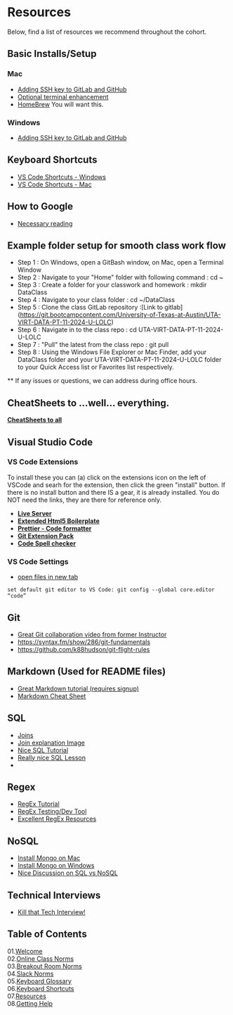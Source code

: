 # Resources

Below, find a list of resources we recommend throughout the cohort.

## Basic Installs/Setup

### Mac

- [Adding SSH key to GitLab and GitHub](https://youtu.be/uTvOb7kpZH4)
- [Optional terminal enhancement](https://iterm2.com/)
- [HomeBrew](https://brew.sh/)  You will want this.


### Windows
- [Adding SSH key to GitLab and GitHub](https://youtu.be/2MrE-IZsa4M)

## Keyboard Shortcuts

- [VS Code Shortcuts - Windows](https://code.visualstudio.com/shortcuts/keyboard-shortcuts-windows.pdf)
- [VS Code Shortcuts - Mac](https://code.visualstudio.com/shortcuts/keyboard-shortcuts-macos.pdf)

## How to Google
- [Necessary reading](https://dev.to/denicmarko/google-like-a-pro-5cf6)

## Example folder setup for smooth class work flow

- Step 1 : On Windows, open a GitBash window, on Mac, open a Terminal Window
- Step 2 : Navigate to your "Home" folder with following command : cd ~
- Step 3 : Create a folder for your classwork and homework : mkdir DataClass
- Step 4 : Navigate to your class folder : cd ~/DataClass
 - Step 5 : Clone the class GitLab repository :[Link to gitlab] (https://git.bootcampcontent.com/University-of-Texas-at-Austin/UTA-VIRT-DATA-PT-11-2024-U-LOLC)
- Step 6 : Navigate in to the class repo : cd UTA-VIRT-DATA-PT-11-2024-U-LOLC
- Step 7 : "Pull" the latest from the class repo : git pull
- Step 8 : Using the Windows File Explorer or Mac Finder, add your DataClass folder and your UTA-VIRT-DATA-PT-11-2024-U-LOLC folder to your Quick Access list or Favorites list respectively.

** If any issues or questions, we can address during office hours.

## CheatSheets to ...well... everything.
[**CheatSheets to all**](https://overapi.com/)

## Visual Studio Code

### VS Code Extensions
To install these you can (a) click on the extensions icon on the left of VSCode and searh for the extension, then click the green "install" button.   If there is no install button and there IS a gear, it is already installed.
You do NOT need the links, they are there for reference only.
- [**Live Server**](https://marketplace.visualstudio.com/items?itemName=ritwickdey.LiveServer)
- [**Extended Html5 Boilerplate**](https://marketplace.visualstudio.com/items?itemName=rajeshroyal896.extended-html5-boilerplate)
- [**Prettier - Code formatter**](https://marketplace.visualstudio.com/items?itemName=esbenp.prettier-vscode)
- [**Git Extension Pack**](https://marketplace.visualstudio.com/items?itemName=donjayamanne.git-extension-pack)
- [**Code Spell checker**](https://marketplace.visualstudio.com/items?itemName=streetsidesoftware.code-spell-checker)



### VS Code Settings

- [open files in new tab](https://stackoverflow.com/questions/38713405/open-files-always-in-a-new-tab)


`set default git editor to VS Code: git config --global core.editor “code”`


## Git
- [Great Git collaboration video from former Instructor](https://youtu.be/1cRlDRNwdS4)
- https://syntax.fm/show/286/git-fundamentals
- https://github.com/k88hudson/git-flight-rules


## Markdown (Used for README files)

- [Great Markdown tutorial (requires signup)](https://masteringmarkdown.com/)
- [Markdown Cheat Sheet](https://www.markdownguide.org/cheat-sheet)


## SQL
- [Joins](https://www.w3schools.com/sql/sql_join.asp)
- [Join explanation Image](https://i.stack.imgur.com/UI25E.jpg)
- [Nice SQL Tutorial](https://sqlbolt.com/lesson/select_queries_introduction)
- [Really nice SQL Lesson](https://www.youtube.com/watch?v=B5r8CcTUs5Y)
- 
## Regex
- [RegEx Tutorial](https://flaviocopes.com/javascript-regular-expressions/)
- [RegEx Testing/Dev Tool](https://regexr.com/)
- [Excellent RegEx Resources](https://regexlib.com/?AspxAutoDetectCookieSupport=1)

## NoSQL
- [Install Mongo on Mac](https://youtu.be/gBOZo9aivyA)
- [Install Mongo on Windows](https://youtu.be/MlULB5SaWYw)
- [Nice Discussion on SQL vs NoSQL](https://www.thorntech.com/2019/03/sql-vs-nosql/)



## Technical Interviews
- [Kill that Tech Interview!](https://dev.to/denicmarko/resources-to-crush-the-technical-interview-1fc4?utm_source=digest_mailer&utm_medium=email&utm_campaign=digest_email)



## Table of Contents

01.[Welcome](01-Welcome.md)<br>
02.[Online Class Norms](02-Online-Class-Norms.md)<br>
03.[Breakout Room Norms](03-Breakout-Room-Norms.md)<br>
04.[Slack Norms](04-Slack-Norms.md)<br>
05.[Keyboard Glossary](05-Keyboard-Glossary.md)<br>
06.[Keyboard Shortcuts](06-Keyboard-Shortcuts.md)<br>
07.[Resources](07-Resources.md)<br>
08.[Getting Help](08-Getting-Help.md)<br>
